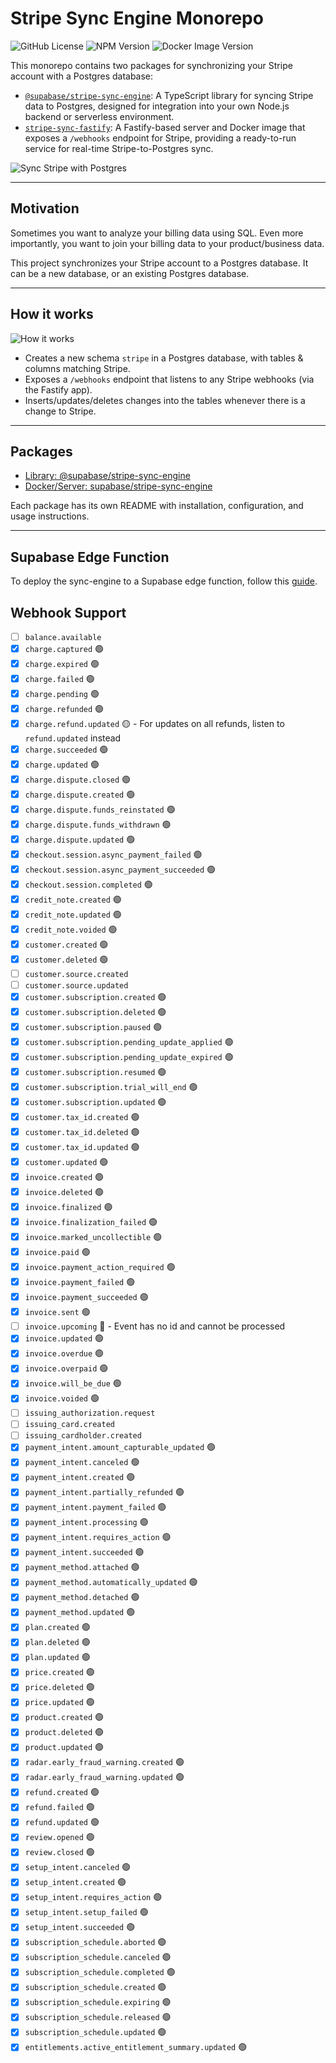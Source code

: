 # Stripe Sync Engine Monorepo

![GitHub License](https://img.shields.io/github/license/supabase/stripe-sync-engine)
![NPM Version](https://img.shields.io/npm/v/%40supabase%2Fstripe-sync-engine)
![Docker Image Version](https://img.shields.io/docker/v/supabase/stripe-sync-engine?label=Docker)

This monorepo contains two packages for synchronizing your Stripe account with a Postgres database:

- [`@supabase/stripe-sync-engine`](./packages/sync-engine/README.md): A TypeScript library for syncing Stripe data to Postgres, designed for integration into your own Node.js backend or serverless environment.
- [`stripe-sync-fastify`](./packages/fastify-app/README.md): A Fastify-based server and Docker image that exposes a `/webhooks` endpoint for Stripe, providing a ready-to-run service for real-time Stripe-to-Postgres sync.

![Sync Stripe with Postgres](./docs/stripe-sync-engine.jpg)

---

## Motivation

Sometimes you want to analyze your billing data using SQL. Even more importantly, you want to join your billing data to your product/business data.

This project synchronizes your Stripe account to a Postgres database. It can be a new database, or an existing Postgres database.

---

## How it works

![How it works](./docs/sync-engine-how.png)

- Creates a new schema `stripe` in a Postgres database, with tables & columns matching Stripe.
- Exposes a `/webhooks` endpoint that listens to any Stripe webhooks (via the Fastify app).
- Inserts/updates/deletes changes into the tables whenever there is a change to Stripe.

---

## Packages

- [Library: @supabase/stripe-sync-engine](./packages/sync-engine/README.md)
- [Docker/Server: supabase/stripe-sync-engine](./packages/fastify-app/README.md)

Each package has its own README with installation, configuration, and usage instructions.

---

## Supabase Edge Function

To deploy the sync-engine to a Supabase edge function, follow this [guide](./edge-function.md).

## Webhook Support

- [ ] `balance.available`
- [x] `charge.captured` 🟢
- [x] `charge.expired` 🟢
- [x] `charge.failed` 🟢
- [x] `charge.pending` 🟢
- [x] `charge.refunded` 🟢
- [x] `charge.refund.updated` 🟡 - For updates on all refunds, listen to `refund.updated` instead
- [x] `charge.succeeded` 🟢
- [x] `charge.updated` 🟢
- [x] `charge.dispute.closed` 🟢
- [x] `charge.dispute.created` 🟢
- [x] `charge.dispute.funds_reinstated` 🟢
- [x] `charge.dispute.funds_withdrawn` 🟢
- [x] `charge.dispute.updated` 🟢
- [x] `checkout.session.async_payment_failed` 🟢
- [x] `checkout.session.async_payment_succeeded` 🟢
- [x] `checkout.session.completed` 🟢
- [x] `credit_note.created` 🟢
- [x] `credit_note.updated` 🟢
- [x] `credit_note.voided` 🟢
- [x] `customer.created` 🟢
- [x] `customer.deleted` 🟢
- [ ] `customer.source.created`
- [ ] `customer.source.updated`
- [x] `customer.subscription.created` 🟢
- [x] `customer.subscription.deleted` 🟢
- [x] `customer.subscription.paused` 🟢
- [x] `customer.subscription.pending_update_applied` 🟢
- [x] `customer.subscription.pending_update_expired` 🟢
- [x] `customer.subscription.resumed` 🟢
- [x] `customer.subscription.trial_will_end` 🟢
- [x] `customer.subscription.updated` 🟢
- [x] `customer.tax_id.created` 🟢
- [x] `customer.tax_id.deleted` 🟢
- [x] `customer.tax_id.updated` 🟢
- [x] `customer.updated` 🟢
- [x] `invoice.created` 🟢
- [x] `invoice.deleted` 🟢
- [x] `invoice.finalized` 🟢
- [x] `invoice.finalization_failed` 🟢
- [x] `invoice.marked_uncollectible` 🟢
- [x] `invoice.paid` 🟢
- [x] `invoice.payment_action_required` 🟢
- [x] `invoice.payment_failed` 🟢
- [x] `invoice.payment_succeeded` 🟢
- [x] `invoice.sent` 🟢
- [ ] `invoice.upcoming` 🔴 - Event has no id and cannot be processed
- [x] `invoice.updated` 🟢
- [x] `invoice.overdue` 🟢
- [x] `invoice.overpaid` 🟢
- [x] `invoice.will_be_due` 🟢
- [x] `invoice.voided` 🟢
- [ ] `issuing_authorization.request`
- [ ] `issuing_card.created`
- [ ] `issuing_cardholder.created`
- [x] `payment_intent.amount_capturable_updated` 🟢
- [x] `payment_intent.canceled` 🟢
- [x] `payment_intent.created` 🟢
- [x] `payment_intent.partially_refunded` 🟢
- [x] `payment_intent.payment_failed` 🟢
- [x] `payment_intent.processing` 🟢
- [x] `payment_intent.requires_action` 🟢
- [x] `payment_intent.succeeded` 🟢
- [x] `payment_method.attached` 🟢
- [x] `payment_method.automatically_updated` 🟢
- [x] `payment_method.detached` 🟢
- [x] `payment_method.updated` 🟢
- [x] `plan.created` 🟢
- [x] `plan.deleted` 🟢
- [x] `plan.updated` 🟢
- [x] `price.created` 🟢
- [x] `price.deleted` 🟢
- [x] `price.updated` 🟢
- [x] `product.created` 🟢
- [x] `product.deleted` 🟢
- [x] `product.updated` 🟢
- [x] `radar.early_fraud_warning.created` 🟢
- [x] `radar.early_fraud_warning.updated` 🟢
- [x] `refund.created` 🟢
- [x] `refund.failed` 🟢
- [x] `refund.updated` 🟢
- [x] `review.opened` 🟢
- [x] `review.closed` 🟢
- [x] `setup_intent.canceled` 🟢
- [x] `setup_intent.created` 🟢
- [x] `setup_intent.requires_action` 🟢
- [x] `setup_intent.setup_failed` 🟢
- [x] `setup_intent.succeeded` 🟢
- [x] `subscription_schedule.aborted` 🟢
- [x] `subscription_schedule.canceled` 🟢
- [x] `subscription_schedule.completed` 🟢
- [x] `subscription_schedule.created` 🟢
- [x] `subscription_schedule.expiring` 🟢
- [x] `subscription_schedule.released` 🟢
- [x] `subscription_schedule.updated` 🟢
- [x] `entitlements.active_entitlement_summary.updated` 🟢

